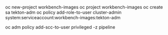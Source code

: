 oc new-project workbench-images
oc project workbench-images
oc create sa tekton-adm
oc policy add-role-to-user cluster-admin system:serviceaccount:workbench-images:tekton-adm

 oc adm policy add-scc-to-user privileged -z pipeline